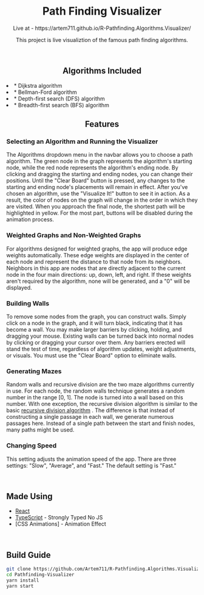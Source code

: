 <h1 align="center">Path Finding Visualizer</h1>

<p align="center">Live at - https://artem711.github.io/R-Pathfinding.Algorithms.Visualizer/ </p>
<p align="center"> This project is live visualiztion of the famous path finding algorithms. </p>
<br/>

<h2 align="center">Algorithms Included</h2>
<li>* Dijkstra algorithm</li>
<li>* Bellman-Ford algorithm</li>
<li>* Depth-first search (DFS) algorithm</li>
<li>* Breadth-first search (BFS) algorithm</li>

<h2 align="center">Features</h2>

### Selecting an Algorithm and Running the Visualizer

The Algorithms dropdown menu in the navbar allows you to choose a path algorithm.
The green node in the graph represents the algorithm's starting node, while the red node represents the algorithm's ending node.
By clicking and dragging the starting and ending nodes, you can change their positions.
Until the "Clear Board" button is pressed, any changes to the starting and ending node's placements will remain in effect.
After you've chosen an algorithm, use the "Visualize It!" button to see it in action. As a result, the color of nodes on the graph
will change in the order in which they are visited. When you approach the final node, the shortest path will be highlighted in yellow.
For the most part, buttons will be disabled during the animation process.

### Weighted Graphs and Non-Weighted Graphs

For algorithms designed for weighted graphs, the app will produce edge weights automatically.
These edge weights are displayed in the center of each node and represent the distance to that node from its neighbors.
Neighbors in this app are nodes that are directly adjacent to the current node in the four main directions: up, down, left, and right.
If these weights aren't required by the algorithm, none will be generated, and a "0" will be displayed.

### Building Walls

To remove some nodes from the graph, you can construct walls.
Simply click on a node in the graph, and it will turn black, indicating that it has become a wall.
You may make larger barriers by clicking, holding, and dragging your mouse.
Existing walls can be turned back into normal nodes by clicking or dragging your cursor over them.
Any barriers erected will stand the test of time, regardless of algorithm updates, weight adjustments, or visuals.
You must use the "Clear Board" option to eliminate walls.

### Generating Mazes

Random walls and recursive division are the two maze algorithms currently in use.
For each node, the random walls technique generates a random number in the range [0, 1].
The node is turned into a wall based on this number.
With one exception, the recursive division algorithm is similar to the basic [recursive division algorithm](https://en.wikipedia.org/wiki/Maze_generation_algorithm#Recursive_division_method) .
The difference is that instead of constructing a single passage in each wall, we generate numerous passages here.
Instead of a single path between the start and finish nodes, many paths might be used.

### Changing Speed

This setting adjusts the animation speed of the app.
There are three settings: "Slow", "Average", and "Fast."
The default setting is "Fast."

<br/>

## Made Using

- [React](https://github.com/facebook/react)
- [TypeScript](https://github.com/microsoft/TypeScript) - Strongly Typed No JS
- [CSS Animations] - Animation Effect

<br>

## Build Guide

```bash
git clone https://github.com/Artem711/R-Pathfinding.Algorithms.Visualizer
cd Pathfinding-Visualizer
yarn install
yarn start
```

<br>
